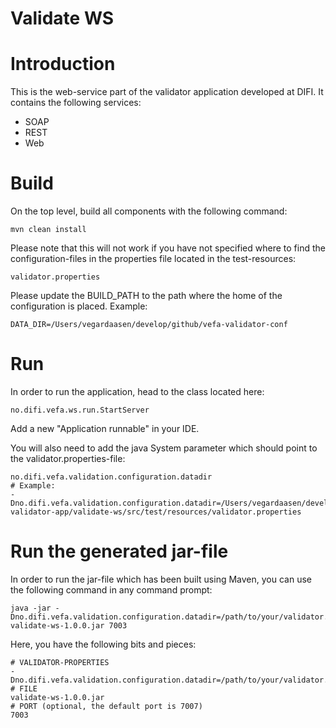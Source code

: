 Validate WS
================

# Introduction

This is the web-service part of the validator application developed at DIFI.
It contains the following services:

* SOAP
* REST
* Web

# Build

On the top level, build all components with the following command:

    mvn clean install

Please note that this will not work if you have not specified where to find the configuration-files in the properties file
located in the test-resources:

    validator.properties

Please update the BUILD_PATH to the path where the home of the configuration is placed. Example:

    DATA_DIR=/Users/vegardaasen/develop/github/vefa-validator-conf

# Run

In order to run the application, head to the class located here:

    no.difi.vefa.ws.run.StartServer

Add a new "Application runnable" in your IDE.

You will also need to add the java System parameter which should point to the validator.properties-file:

    no.difi.vefa.validation.configuration.datadir
    # Example:
    -Dno.difi.vefa.validation.configuration.datadir=/Users/vegardaasen/develop/github/vefa-validator-app/validate-ws/src/test/resources/validator.properties

# Run the generated jar-file

In order to run the jar-file which has been built using Maven, you can use the following command in any command prompt:

    java -jar -Dno.difi.vefa.validation.configuration.datadir=/path/to/your/validator.properties validate-ws-1.0.0.jar 7003

Here, you have the following bits and pieces:

    # VALIDATOR-PROPERTIES
    -Dno.difi.vefa.validation.configuration.datadir=/path/to/your/validator.properties
    # FILE
    validate-ws-1.0.0.jar
    # PORT (optional, the default port is 7007)
    7003